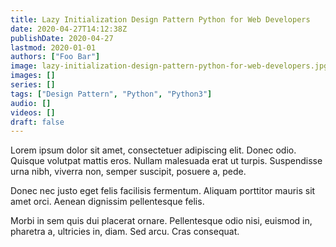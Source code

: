 ```yaml
---
title: Lazy Initialization Design Pattern Python for Web Developers
date: 2020-04-27T14:12:38Z
publishDate: 2020-04-27
lastmod: 2020-01-01
authors: ["Foo Bar"]
image: lazy-initialization-design-pattern-python-for-web-developers.jpg
images: []
series: []
tags: ["Design Pattern", "Python", "Python3"]
audio: []
videos: []
draft: false
---
```

Lorem ipsum dolor sit amet, consectetuer adipiscing elit. Donec odio. Quisque volutpat mattis eros. Nullam malesuada erat ut turpis. Suspendisse urna nibh, viverra non, semper suscipit, posuere a, pede.

Donec nec justo eget felis facilisis fermentum. Aliquam porttitor mauris sit amet orci. Aenean dignissim pellentesque felis.

Morbi in sem quis dui placerat ornare. Pellentesque odio nisi, euismod in, pharetra a, ultricies in, diam. Sed arcu. Cras consequat.